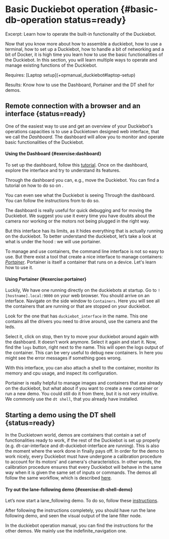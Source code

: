 # Basic Duckiebot operation {#basic-db-operation status=ready}

Excerpt: Learn how to operate the built-in functionality of the Duckiebot.

Now that you know more about how to assemble a duckiebot, how to use a terminal, how to set up a Duckiebot, how to handle a bit of networking and a bit of Docker, it is high time you learn how to use the basic functionalities of the Duckiebot. In this section, you will learn multiple ways to operate and manage existing functions of the Duckiebot.


<!-- !!! UPDATE THIS !!! -->
<div class='requirements' markdown='1'>
  Requires: [Laptop setup](+opmanual_duckiebot#laptop-setup)

  Results: Know how to use the Dashboard, Portainer and the DT shell for demos.
</div>

<minitoc/>


## Remote connection with a browser and an interface  {status=ready}

One of the easiest way to use and get an overview of your Duckiebot's operations capacities is to use a Duckietown designed web interface, that we call the _Dashboard_. The dashboard will allow you to monitor and operate basic functionalities of the Duckiebot.

#### Using the Dashboard {#exercise:dashboard}

To set up the dashboard, follow this [tutorial](+opmanual_duckiebot#duckiebot-dashboard-setup). Once on the dashboard, explore the interface and try to understand its features.

Through the dashboard you can, e.g., move the Duckiebot. You can find a tutorial on how to do so on [](+opmanual_duckiebot#setup-ros-websocket-image).

You can even see what the Duckiebot is seeing Through the dashboard. You can follow the instructions from [](+opmanual_duckiebot#image-dashboard) to do so.

<end/>

The dashboard is really useful for quick debugging and for moving the Duckiebot. We suggest you use it every time you have doubts about the camera nor working or the motors not being plugged in the right way.


But this interface has its limits, as it hides everything that is actually running on the duckiebot. To better understand the duckiebot, let’s take a look at what is under the hood : we will use portainer.

To manage and use containers, the command line interface is not so easy to use. But there exist a tool that create a nice interface to manage containers: [_Portainer_](https://www.portainer.io/). Portainer is itself a container that runs on a device. Let's learn how to use it.

#### Using Portainer {#exercise:portainer}

Luckily, We have one running directly on the duckiebots at startup. Go to `![hostname].local:9000` on your web browser. You should arrive on an interface. Navigate on the side window to `Containers`. Here you will see all the containers that are running or that are stopped on your duckiebot.

Look for the one that has `duckiebot_interface` in the name. This one contains all the drivers you need to drive around, use the camera and the leds.

Select it, click on stop, then try to move your duckiebot around again with the dashboard. It doesn’t work anymore. Select it again and start it. Now, find the `logs` button, right next to the name. This will open the logs output of the container. This can be very useful to debug new containers. In here you might see the error messages if something goes wrong.

<end/>

With this interface, you can also attach a shell to the container, monitor its memory and cpu usage, and inspect its configuration.

Portainer is really helpful to manage images and containers that are already on the duckiebot, but what about if you want to create a new container or run a new demo. You could still do it from there, but it is not very intuitive. We commonly use the `dt shell`, that you already have installed.

## Starting a demo using the DT shell {status=ready}
In the Duckietown world, demos are containers that contain a set of functionalities ready to work, if the rest of the Duckiebot is set up properly (e.g. dt-car-interface and dt-duckiebot-interface are running). This is also the moment where the work done in [](#rh-calibration) finally pays off. In order for the demo to work nicely, every Duckiebot must have undergone a calibration procedure to account for its motors' and camera's characteristics. In other words, the calibration procedure ensures that every Duckiebot will behave in the same way when it is given the same set of inputs or commands. 
The demos all follow the same workflow, which is described [here](+opmanual_duckiebot#running-demos).


#### Try out the lane-following demo {#exercise:dt-shell-demo}

Let’s now start a lane_following demo. To do so, follow these [instructions](+opmanual_duckiebot#demo-lane-following).

<end/>

After following the instructions completely, you should have run the lane following demo, and seen the visual output of the lane filter node.

In the duckiebot operation manual, you can find the instructions for the other demos. We mainly use the indefinite_navigation one.
